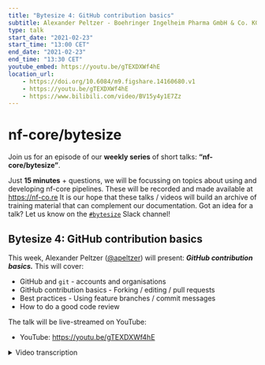 ```yaml
---
title: "Bytesize 4: GitHub contribution basics"
subtitle: Alexander Peltzer - Boehringer Ingelheim Pharma GmbH & Co. KG, Germany
type: talk
start_date: "2021-02-23"
start_time: "13:00 CET"
end_date: "2021-02-23"
end_time: "13:30 CET"
youtube_embed: https://youtu.be/gTEXDXWf4hE
location_url:
    - https://doi.org/10.6084/m9.figshare.14160680.v1
    - https://youtu.be/gTEXDXWf4hE
    - https://www.bilibili.com/video/BV15y4y1E7Zz
---
```


# nf-core/bytesize

Join us for an episode of our **weekly series** of short talks: **“nf-core/bytesize”**.

Just **15 minutes** + questions, we will be focussing on topics about using and developing nf-core pipelines.
These will be recorded and made available at <https://nf-co.re>
It is our hope that these talks / videos will build an archive of training material that can complement our documentation. Got an idea for a talk? Let us know on the [`#bytesize`](https://nfcore.slack.com/channels/bytesize) Slack channel!

## Bytesize 4: GitHub contribution basics

This week, Alexander Peltzer ([@apeltzer](http://github.com/apeltzer/)) will present: _**GitHub contribution basics.**_
This will cover:

* GitHub and `git` - accounts and organisations
* GitHub contribution basics - Forking / editing / pull requests
* Best practices - Using feature branches / commit messages
* How to do a good code review

The talk will be live-streamed on YouTube:

* YouTube: <https://youtu.be/gTEXDXWf4hE>

<details markdown="1"><summary>Video transcription</summary>

**Note: This text has been edited to make it more suitable for reading.**

We're going to cover a bit of GitHub contribution basics today, as well as some basic introduction into git for beginners. This won't cover everything, so it's targeted towards beginners in that sense, but there are most likely parts that we cannot cover today because of the limited time that we have.

So we're going to start with the basics of Git, then cover a bit of how we can actively contribute to nf-core in Github, go over to some best practices and finally learn how we can contribute and collaborate productively because this is something that most beginners struggle with a bit. We will cover code review, do's and don'ts while reviewing code, and what should ideally be done while reviewing.

Let’s start by understanding git. [Git](https://git-scm.com/docs) is a free and open source version control system that most people know at least to some extent. It's quite powerful, so even long time users that have dealt with it for years still seem to learn new things. There are some very advanced features in Git that can help organize code or documentation in a version controlled manner very efficiently. The basic features are actually not too complicated to use and there are also graphical user-interfaces that help people set up git in general if they want to finally adopt it. There are also a lot of [how-to's and introductions for beginners](https://training.github.com/) available on Github to cover most of the cases and also explain things. You could also just use google for a query to learn more about Git.  

A few things that are common nomenclature in Git are commits and repositories (or short repos). So if you're talking with people in nf-core, they might refer to things like a repo; just to point you towards one, so a repository is basically a project where your code is stored. An example would be the [nf-core/rnaseq](https://github.com/nf-core/rnaseq) repository that hosts all the code for the RNA pipeline. We have many of these repositories or repos. For example each of the pipelines has a separate one, but we also have repositories that host code for our web page, some documentation or some test data sets so this is something that is a repository. A commit is a package of changes that are actually applied to a repository. A set of logical edits that are chunked together and can be committed to my repository so that they can be within this version control system.

The git tree of a repository can have branches so my repository might have different separate branches, which is a kind of a way to organize code in the repository, so people can have a look at that later.

That's just a very very brief intro into the basic commands here. We have git clone which means downloader; git add, which means stage changes that I have already made, like adding a new file for example; ready to comment git comment is actually then adding this to the yeah more or less adding this to the repository with a comment. So I can actually comment on that, I can say I’ve added this file which would be quite a nice commit, write a message because that means that people know what I’ve done through this comment. Then I can also git push, which means I can push these changes to the repository. If somebody else made some changes in the web for example on a repository that I actually want to integrate with my local copy of of the repository I can do a git pull, which will pull these from there. There is also some additional vocabulary here that people would like to probably see a bit about; “PR” means pull request and fork makes a derivative copy, so I can fork a repository that is present on github and make a copy for my own that can work on independently, I could continue development on that and never return to the original repository. That happens, people abandon projects quite frequently, but I could also use that to develop my own type of feature - let's say mapping methods, changes to a pipeline or something like that and send them back to the main repository via a pull request. [4:27](https://youtu.be/gTEXDXWf4hE?list=PL3xpfTVZLcNiSvvPWORbO32S1WDJqKp1e&t=265)

All of this sounds a bit more complicated than it actually is, so basically it is something that one learns most easily by doing. Most people get along with just these five commands, but there's very excellent tutorials, even interactive ones where you can actually train, and try out more complicated things if you want. Of course we use branches quite efficiently, so we have typically at least three branches per repository per pipeline in this case so we have a depth branch, this is where all the development code is and all the pull requests usually end up.

We have a master branch, this contains the stable releases only. This is what max flow typically pulls if you run a pipeline. We have a template branch template that keeps template functionality that we develop in the nf-core tools. In sync uses a special sync approach that we've been developing in the team using the nf-core bot approach. [6:43](https://youtu.be/gTEXDXWf4hE?list=PL3xpfTVZLcNiSvvPWORbO32S1WDJqKp1e&t=403)

The next point in this talk is Github. So Github is as you might know from the name is a hub for hosting git repositories, so it is a cloud-based git repository hosting service. Some users refer to it as a social network for developers. You can share and collaborate on code, you can interact on or with code and also add documentation, plus a lot of other things that i won't cover today. The basic functionality is very accessible and easy to work with. The basic account of github is free, a pro account is free if you're an academic user or working for some academic licensing. The basic stuff is easy to learn, but the advanced stuff like continuous integration services and integration of slack and other plugins has a steeper learning curve. This will be partially covered in an upcoming bytesize talk.

For a basic overview on what github looks like, log on!

Here’s my login now so you'll see some recent activity in the middle, you see some recommendations like repositories that you might be interested in, notifications etc. It's quite quite easy to understand; you can even search for things - repositories, or create new ones. So it's not that difficult to actually get into, again, the account is free even if you're just using a basic github account. Most of the functionality is available only if you're logged in so you definitely need an account. The differentiation that is kind of crucial and some beginners seem to have issues with differentiating between personal and organisational accounts. apelzer is my personal account, and our organisational account is nf-core, which hosts all of the code for the nf core organization. Multiple people with the individual accounts can however, contribute to that organization and that's exactly how we structured that in the past to keep code that is developed within the scope of nf-core within nf-core and not within private accounts of individuals. [8:26](https://youtu.be/gTEXDXWf4hE?list=PL3xpfTVZLcNiSvvPWORbO32S1WDJqKp1e&t=506)

Personal and organisational accounts can however have many repositories within them so one is not limited to just having either one of them, it is possible to have multiple within each of these type of accounts.

If you visit the nf-core organisation on github, you will see that we have 61 repositories with around 250 people, five teams, a couple of projects, some repositories - type here on find a repository and you'll see that whatever you typed in will hopefully be found. [10:03](https://youtu.be/gTEXDXWf4hE?list=PL3xpfTVZLcNiSvvPWORbO32S1WDJqKp1e&t=603)

The basics of how you can actually contribute actively on Github is following this example workflow that I found on the web, which is called fork and brunch tutorial. It is based on a tutorial that someone else actually made, so I'm sharing in a link here and all the credits actually go to that person whose efforts those are. This Github contribution basic that assumes that you have a Github account and that you're a member of the nf-core organization. Otherwise certain steps of what I'm going to display now are not working well. So this Github contribution basics basically starts with forking a repository, so imagine you want to contribute to an existing pipeline example Sarek or Eager. Then you first have to start by making a copy of that repository,  a copy which makes it possible to later on also add some pull requests. That can be done using a so-called fork, which is then basically you can go on the web page of the particular pipeline that you're interested in, and on the top right you will see that nice little fork button here. You click on it and then you have to specify where to fork this repository. So what people usually do is they don't fork it to other organization accounts that you might have access to but they actually forget to their own private accounts. [10:42](https://youtu.be/gTEXDXWf4hE?list=PL3xpfTVZLcNiSvvPWORbO32S1WDJqKp1e&t=643)

I selected myself, then things are running for a couple of seconds and then you will see that there is a link to copy made, which is also listed in the main repository here as a fork of the original repository in nf-core you can actually start working on. [11:08](https://youtu.be/gTEXDXWf4hE?list=PL3xpfTVZLcNiSvvPWORbO32S1WDJqKp1e&t=668)

So after we made that fork, we can make a local clone of that to work on this pipeline so we have two versions of the repository, the nf-core one and our own and now we can work on adding bits here and there. So the first step we will have to do then is remember the basic Git introduction. We have to clone it, download it to our local machine. So what I do here is hit clone and I type the url; it takes a couple of seconds depending on the pipeline size and then you hopefully have a local copy of that pipeline available. That of course also requires an installed Git version after that I can just use an editor or whatever other tool I have at hand, and change some stuff in the code and simply follow this approach after adding these local changes. So I'm making local changes, then we add the changed files for example if I added a new let's say a document or a text file or an image or something like that then I can simply add that to the repository by using Git art.
I commit these changes with a nice little comment message. So for example if I add some images I should probably have some nice comment message talking about like I've added images that are used for documentation;  that would be a message where people later also would be able to understand okay what has been done in this specific comment in the past. And then I push these changes to my repository so that I just do a git push and this will actually copy the changes back to my own repository which is on Github. [12:22](https://youtu.be/gTEXDXWf4hE?list=PL3xpfTVZLcNiSvvPWORbO32S1WDJqKp1e&t=742)

The good thing about that is I can do as many of these steps as I want to, add as many changes as I want to in individual steps. The typical approach would now be how do I make the upstream project in nf-core aware that there are changes. How can I actually contribute that back to the main repository, to the main project itself? This works typically in nf-core via a pull request so I have to open a pull request, then the open pull request will undergo code review and someone will then hopefully merge my changes into the main repository so that my code or documentation or whatever I did to the main repository will actually end up on nf-core. After forking, editing, commenting and pushing the changes to our fork, we can now open a pull request (PR) that's also some vocabulary that people often don't understand in the beginning.

So we go to nf-core/test pipeline. In this case we click on pull request, and then we can simply open this nice little interface, click here compare across forks because otherwise our fork won't be coming up here. We have to always open pull requests against the dev branch, so that's something that you have to be aware of, otherwise you will get a notification by our internal checking-script on Github that will tell you that you will incorrectly open the pull request against the master branch. Then you can basically just click here on create pull requests that typically also opens up a little text editor where you can actually describe what you did in your pull-request and then people will be able to review what you did. And that's part of what we do, of course to ensure that no breaking changes that nothings is actually implemented in one of the nf core repositories without proper review by at least a couple of people. [15:02](https://youtu.be/gTEXDXWf4hE?list=PL3xpfTVZLcNiSvvPWORbO32S1WDJqKp1e&t=902)

A good best practice about keeping these branches apart from each other is that you should only have one conceptual change per branch.  So if you add a new feature for example because you found the pipeline to be very nice or working for your stuff, but you found a bug, for example some output metrics are not the way you want them, then the first approach would be to discuss this within the core people in the slack channel. Or make an issue on github. After they agree, okay this is something that someone could contribute to, then you can actually work on this in your separate branch but only work on this in  your branch in your repository. Don't work on multiple things in one branch because that makes the review process extremely difficult. Reviews typically take time, so for example if people have a look at your code, they will first have to understand what you did there. They will have comments probably which means that you have to edit your code, add changes, and also it allows other people to also work on multiple features simultaneously to you. So especially for the bigger pipelines we typically have multiple branches, multiple pull requests open, and people working on separate things, so for example a new mapping method might be worked on, somebody else might be fixing a bug in some other step of the pipeline. So if you have that all in one branch that's actually problematic, and you don't want to see that happening especially for bug fixed branches. These can be very tiny, so for example if I just have a type of the documentation that is typically one-line that I changed, plus a typo in the change log that I fixed, that's it, doesn't have to be much more than that!

So to summarize, small is good, the less complex, the better for the reviewers which means that you also get feedback much quicker. It's a good idea to keep them small.

Another best practice in code review, I should start with first talking about code reviews in general. So what we do, and of course whenever somebody opens a pull request, then we check this code against the rules that the nf-core has specified. So for example whether they are in the same code style that the markdown documentation is in line with. What we typically adhere to, is that the Nextflow code is written in a way not known to produce any bugs that we are aware of. The general rule is and you can also check that in the guidelines that I just spoke about.

Pull requests to the dev branch, so to the experimental code, requires one review by someone in the nf-core community, whereas the pull requests to the master branch actually require two independent reviewers. That's something a lot of people struggle with, they don't know about these rules, although these are I think written down somewhere, hidden deep within these guidelines actually. There are also some nice how-tos on how code can be reviewed effectively. [19:30](https://youtu.be/gTEXDXWf4hE?list=PL3xpfTVZLcNiSvvPWORbO32S1WDJqKp1e&t=1115)

An example that I've found particularly helpful is actually listed on the [slides](https://doi.org/10.6084/m9.figshare.14160680.v1). It's free, and most of the rules that are written in there are actually also applied in the same way here in nf core when we do a code reviews. [19:34](https://youtu.be/gTEXDXWf4hE?list=PL3xpfTVZLcNiSvvPWORbO32S1WDJqKp1e&t=1174)

One of the important steps in code review is that you should read things quite carefully, so for example, a lot of people write code at night, and are very happy if people catch typos and things like that. So you need to carefully read documentation, and it's very good to use certain features in Github. [20:01](https://youtu.be/gTEXDXWf4hE?list=PL3xpfTVZLcNiSvvPWORbO32S1WDJqKp1e&t=1201)

So for example, there is a new feature; whenever there's a pull request open you can click on files changed and you can go through the files that have been changed in that pull request and click on insert a suggestion. [20:11](https://youtu.be/gTEXDXWf4hE?list=PL3xpfTVZLcNiSvvPWORbO32S1WDJqKp1e&t=1211)

Whenever you click on the line of the code that would then open a text box, they can actually suggest a change that would make it possible later on for the person who opened the pull request to just click on accept that change. [20:17](https://youtu.be/gTEXDXWf4hE?list=PL3xpfTVZLcNiSvvPWORbO32S1WDJqKp1e&t=1217)

For example for this type here it would be very easy to just type here it would be very easy to just such a suggestion fixing, and people don't have to write their own code again or go back to the editor because they can just click on this in the github interface and amend things. [20:46](https://youtu.be/gTEXDXWf4hE?list=PL3xpfTVZLcNiSvvPWORbO32S1WDJqKp1e&t=1246)

Another good idea for effective code review is to describe the motivation and the purpose of the requested changes. For example if you have an idea or you find something particularly interesting, say you updated a mapper in an alignment pipeline, but the other person who opened the pull request might not know about then it would be a good idea to write that down in your code review and tell them about it. That's just one example but there are multiple others so you should always describe why you’re actually giving the feedback you are.

It is a good idea to have a look at the tests, so for example we run certain linting tests which are checking the code for certain code structure and checks for markdown documentation as you see here. [21:45](https://youtu.be/gTEXDXWf4hE?list=PL3xpfTVZLcNiSvvPWORbO32S1WDJqKp1e&t=1303)

So probably in the pull request that I opened yesterday, there is a is a failure in the markdown so the checks that we have in place actually failed, so you could check and click here on details and then find out what what's what's going on. [22:03](https://youtu.be/gTEXDXWf4hE?list=PL3xpfTVZLcNiSvvPWORbO32S1WDJqKp1e&t=1323)

If you start a code review, or if you open a pull request, you can actually ask for code reviews. Github offers a nice feature on the right side where you can actually select who should review that pull request. Sometimes Github makes even suggestions, so suggested reviews are actually pre-selected by Github. That is typically done based on who contributed to that repository in the past, which is in many cases a good idea but not always the perfect idea because some people also are inactive now or might not actually have the time to work on that. So if you for example, you select one of the main developers on that pipeline as a review, but nothing happens for two days. There's also the possibility to ask in the request review channel on Slack, where you can indicate the pull request you just opened, and request another review.

It is also a good idea to ask people with expertise on their pipelines. For example, if you have a code that a couple of people on this direct pipeline would have expertise of, it might be a good idea to also ask them to review it because they might be able to evaluate it better. However,  it's always important to also give beginners a chance too. Everyone in the nf-core community can review. It's just a good idea to jointly do that with somebody with experience of the particular pipeline, so it should maybe be a co-review in the beginning until people feel confident that they can actually understand the full pipeline.

There's a sweet spot, having two to three reviewers or maybe four is fine, but if you have more than five reviewers, it can get very crowded and very messy because there can be different opinions on certain topics as well. You might end up having a really hard time actually appending all the changes that the reviewers have relayed back to you. So start with two to three and if nothing happens, you can add more.

A more general thing that I think also applies to the nf-core community, is to show respect and be nice to people. There might be people who have very little time to work on your review, so try to try to be nice. This also applies to beginners. Also apply some common sense when connecting with people doing both reviewing and coding. Honestly I also have to say don't do a German _gefälligkeitsgutachten_, which means you should never do a review if you're not entirely sure you can cover the entire code piece or if you don't have the time to work on it.

It's a good idea to either do it properly or just leave it be. I have to live up to that standard as well myself in some cases.

I also wanted to point out our [code of conduct](https://nf-co.re/code_of_conduct), which also applies to the entire process.
















